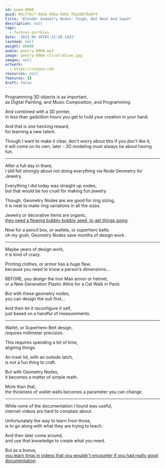 ```yaml
---
id: poem-0808
guid: 89c77bc7-8dda-45ba-9362-fbe205f0a8f4
title: 'Blender Geometry Nodes: Tough, But Neat And Sweet'
description: null
tags:
  - furkies-purrkies
date: '2022-05-18T01:21:50.142Z'
lastmod: null
weight: 80800
audio: poetry-0808.mp3
image: poetry-0808-illustration.jpg
images: null
artwork:
  - https://catpea.com
resources: null
features: {}
draft: false
---
```


Programming 3D objects is as important,\
as Digital Painting, and Music Composition, and Programming.

And combined with a 3D printer,\
in less than gadzillion hours you get to hold your creation in your hand.

And that is one hecking reward,\
for learning a new talent.

Though I want to make it clear, don't worry about this if you don't like it,\
it will come on its own, later - 3D modeling must always be about having fun.

---

After a full day in there,\
I still fell strongly about not doing everything via Node Geometry for Jewelry.

Everything I did today was straight up nodes,\
but that would be too cruel for making fun jewelry.

Though, Geometry Nodes are are good for ring sizing,\
it is neat to make ring variations in all the sizes.

Jewelry or decorative items are organic,\
[they need a flowing bubbly-bobbly seed, to get things going](https://www.youtube.com/watch?v=QSKO7rE0u1I).

Now for a pencil box, or wallets, or superhero belts.\
oh my gosh, Geometry Nodes save months of design work.

---

Maybe years of design work,\
it is kind of crazy.

Printing clothes, or armor has a huge flaw,\
because you need to know a person’s dimensions...

BEFORE, you design the Iron Man armor or helmet,\
or a New Generation Plastic Attire for a Cat Walk in Paris.

But with these geometry nodes,\
you can design the suit first...

And then let it reconfigure it self,\
just based on a handful of measurements.

---

Wallet, or Superhero-Belt design,\
requires millimeter precision.

This requires spending a lot of time,\
aligning things.

An inset lid, with an outside latch,\
is not a fun thing to craft.

But with Geometry Nodes,\
it becomes a matter of simple math.

More than that,\
the thickness of wallet walls becomes a parameter you can change.

---

While none of the documentation I found was useful,\
internet videos are hard to complain about.

Unfortunately the way to learn from those,\
is to go along with what they are trying to teach.

And then later come around,\
and use that knowledge to create what you need.

But as a bonus,\
[you learn tings in videos that you wouldn't encounter if you had really good documentation](https://www.youtube.com/playlist?list=PLZtiiFUBqb5dXBul4cEhTTsiUmVx3ebzC).
